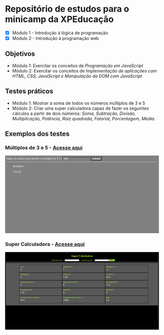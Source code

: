 # Repositório de estudos para o minicamp da XPEducação

- [x] Módulo 1 - Introdução à lógica de programação
- [x] Módulo 2 - Introdução à programação web

## Objetivos
- Módulo 1: Exercitar os conceitos de *Programação em JavaScript*
- Módulo 2: Exercitar os conceitos de *Implementação de aplicações com HTML, CSS, JavaScript e Manipulação da DOM com JavaScript*

## Testes práticos
- Módulo 1: Mostrar a soma de todos os números múltiplos de 3 e 5
- Módulo 2: Criar uma super calculadora capaz de fazer os seguintes cálculos a partir de dois números: *Soma, Subtração, Divisão, Multiplicação, Potência, Raiz quadrada, Fatorial, Porcentagem, Média.*

## Exemplos dos testes

### Múltiplos de 3 e 5 - [Acesse aqui](https://summultiplesms.netlify.app/)
![alt text](assets/Multiple.png)

### Super Calculadora - [Acesse aqui](https://mycalculatorms.netlify.app/)
![alt text](assets/Calculator-complete.png)
